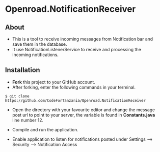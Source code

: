 # Openroad.NotificationReceiver

## About
- This is a tool to receive incoming messages from Notification bar and save them in the database.
- It use NotificationListenerService to receive and processing the incoming notifications.

## Installation
- **Fork** this project to your GitHub account.
- After forking, enter the following commands in your terminal.

```
$ git clone https://github.com/CodeForTanzania/Openroad.NotificationReceiver
```
- Open the directory with your favourite editor and change the message post url to point to your server, the variable is found in **Constants.java** line number 12.

- Compile and run the application.

- Enable application to listen for notifications posted under
    Settings --> Security --> Notification Access